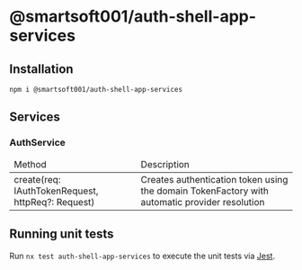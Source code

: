 # @smartsoft001/auth-shell-app-services

## Installation

`npm i @smartsoft001/auth-shell-app-services`

## Services

### AuthService

<table>
    <thead>
        <tr>
            <td>Method</td>
            <td>Description</td>
        </tr>
    </thead>
    <tr>
        <td>create(req: IAuthTokenRequest, httpReq?: Request)</td>
        <td>Creates authentication token using the domain TokenFactory with automatic provider resolution</td>
    </tr>
</table>

## Running unit tests

Run `nx test auth-shell-app-services` to execute the unit tests via [Jest](https://jestjs.io).
